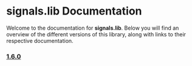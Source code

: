 # signals.lib Documentation

Welcome to the documentation for **signals.lib**. Below you will find an overview of the different versions of this library, along with links to their respective documentation.

### [1.6.0](./1.6.0/doc.md)
